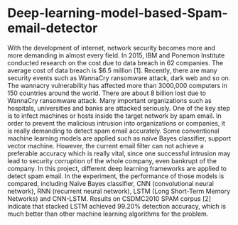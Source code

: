# Deep-learning-model-based-Spam-email-detector
With the development of internet, network security becomes more and more demanding in almost every field. In 2015, IBM and Ponemon Institute conducted research on the cost due to data breach in 62 companies. The average cost of data breach is $6.5 million [1]. Recently, there are many security events such as WannaCry ransomware attack, dark web and so on. The wannacry vulnerability has affected more than 3000,000 computers in 150 countries around the world. There are about 8 billion lost due to WannaCry ransomware attack. Many important organizations such as hospitals, universities and banks are attacked seriously. One of the key step is to infect machines or hosts inside the target network by spam email. In order to prevent the malicious intrusion into organizations or companies, it is really demanding to detect spam email accurately. Some conventional machine learning models are applied such as naïve Bayes classifier, support vector machine. However, the current email filter can not achieve a preferable accuracy which is really vital, since one successful intrusion may lead to security corruption of the whole company, even bankrupt of the company.
In this project, different deep learning frameworks are applied to detect spam email. In the experiment, the performance of those models is compared, including Naïve Bayes classifier, CNN  (convolutional neural network), RNN (recurrent neural network), LSTM (Long Short-Term Memory Networks) and CNN-LSTM. Results on CSDMC2010 SPAM corpus [2] indicate that stacked LSTM achieved 99.20% detection accuracy, which is much better than other machine learning algorithms for the problem.
